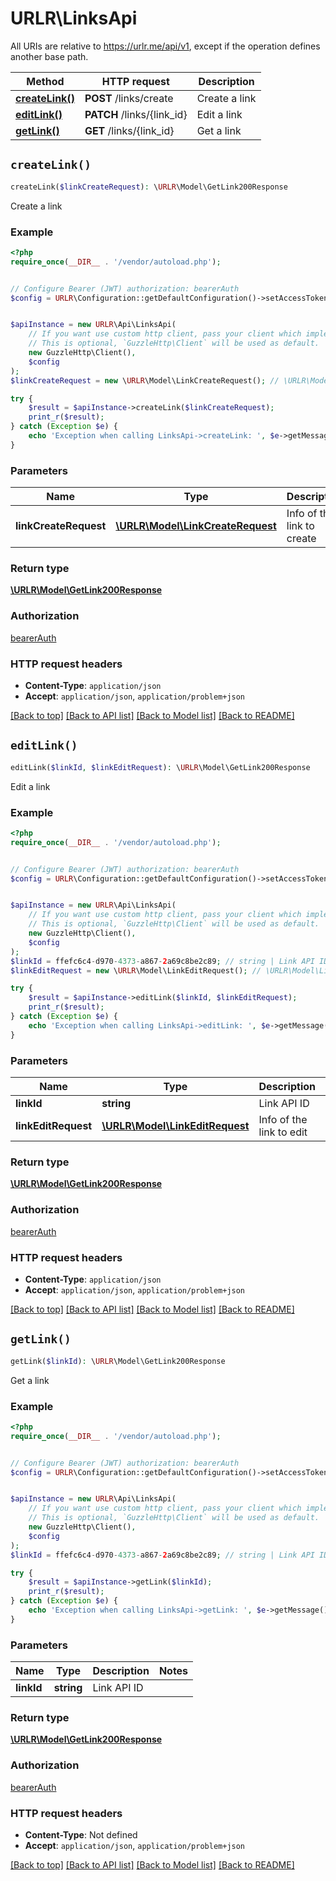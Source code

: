 # URLR\LinksApi

All URIs are relative to https://urlr.me/api/v1, except if the operation defines another base path.

| Method | HTTP request | Description |
| ------------- | ------------- | ------------- |
| [**createLink()**](LinksApi.md#createLink) | **POST** /links/create | Create a link |
| [**editLink()**](LinksApi.md#editLink) | **PATCH** /links/{link_id} | Edit a link |
| [**getLink()**](LinksApi.md#getLink) | **GET** /links/{link_id} | Get a link |


## `createLink()`

```php
createLink($linkCreateRequest): \URLR\Model\GetLink200Response
```

Create a link

### Example

```php
<?php
require_once(__DIR__ . '/vendor/autoload.php');


// Configure Bearer (JWT) authorization: bearerAuth
$config = URLR\Configuration::getDefaultConfiguration()->setAccessToken('YOUR_ACCESS_TOKEN');


$apiInstance = new URLR\Api\LinksApi(
    // If you want use custom http client, pass your client which implements `GuzzleHttp\ClientInterface`.
    // This is optional, `GuzzleHttp\Client` will be used as default.
    new GuzzleHttp\Client(),
    $config
);
$linkCreateRequest = new \URLR\Model\LinkCreateRequest(); // \URLR\Model\LinkCreateRequest | Info of the link to create

try {
    $result = $apiInstance->createLink($linkCreateRequest);
    print_r($result);
} catch (Exception $e) {
    echo 'Exception when calling LinksApi->createLink: ', $e->getMessage(), PHP_EOL;
}
```

### Parameters

| Name | Type | Description  | Notes |
| ------------- | ------------- | ------------- | ------------- |
| **linkCreateRequest** | [**\URLR\Model\LinkCreateRequest**](../Model/LinkCreateRequest.md)| Info of the link to create | [optional] |

### Return type

[**\URLR\Model\GetLink200Response**](../Model/GetLink200Response.md)

### Authorization

[bearerAuth](../../README.md#bearerAuth)

### HTTP request headers

- **Content-Type**: `application/json`
- **Accept**: `application/json`, `application/problem+json`

[[Back to top]](#) [[Back to API list]](../../README.md#endpoints)
[[Back to Model list]](../../README.md#models)
[[Back to README]](../../README.md)

## `editLink()`

```php
editLink($linkId, $linkEditRequest): \URLR\Model\GetLink200Response
```

Edit a link

### Example

```php
<?php
require_once(__DIR__ . '/vendor/autoload.php');


// Configure Bearer (JWT) authorization: bearerAuth
$config = URLR\Configuration::getDefaultConfiguration()->setAccessToken('YOUR_ACCESS_TOKEN');


$apiInstance = new URLR\Api\LinksApi(
    // If you want use custom http client, pass your client which implements `GuzzleHttp\ClientInterface`.
    // This is optional, `GuzzleHttp\Client` will be used as default.
    new GuzzleHttp\Client(),
    $config
);
$linkId = ffefc6c4-d970-4373-a867-2a69c8be2c89; // string | Link API ID
$linkEditRequest = new \URLR\Model\LinkEditRequest(); // \URLR\Model\LinkEditRequest | Info of the link to edit

try {
    $result = $apiInstance->editLink($linkId, $linkEditRequest);
    print_r($result);
} catch (Exception $e) {
    echo 'Exception when calling LinksApi->editLink: ', $e->getMessage(), PHP_EOL;
}
```

### Parameters

| Name | Type | Description  | Notes |
| ------------- | ------------- | ------------- | ------------- |
| **linkId** | **string**| Link API ID | |
| **linkEditRequest** | [**\URLR\Model\LinkEditRequest**](../Model/LinkEditRequest.md)| Info of the link to edit | [optional] |

### Return type

[**\URLR\Model\GetLink200Response**](../Model/GetLink200Response.md)

### Authorization

[bearerAuth](../../README.md#bearerAuth)

### HTTP request headers

- **Content-Type**: `application/json`
- **Accept**: `application/json`, `application/problem+json`

[[Back to top]](#) [[Back to API list]](../../README.md#endpoints)
[[Back to Model list]](../../README.md#models)
[[Back to README]](../../README.md)

## `getLink()`

```php
getLink($linkId): \URLR\Model\GetLink200Response
```

Get a link

### Example

```php
<?php
require_once(__DIR__ . '/vendor/autoload.php');


// Configure Bearer (JWT) authorization: bearerAuth
$config = URLR\Configuration::getDefaultConfiguration()->setAccessToken('YOUR_ACCESS_TOKEN');


$apiInstance = new URLR\Api\LinksApi(
    // If you want use custom http client, pass your client which implements `GuzzleHttp\ClientInterface`.
    // This is optional, `GuzzleHttp\Client` will be used as default.
    new GuzzleHttp\Client(),
    $config
);
$linkId = ffefc6c4-d970-4373-a867-2a69c8be2c89; // string | Link API ID

try {
    $result = $apiInstance->getLink($linkId);
    print_r($result);
} catch (Exception $e) {
    echo 'Exception when calling LinksApi->getLink: ', $e->getMessage(), PHP_EOL;
}
```

### Parameters

| Name | Type | Description  | Notes |
| ------------- | ------------- | ------------- | ------------- |
| **linkId** | **string**| Link API ID | |

### Return type

[**\URLR\Model\GetLink200Response**](../Model/GetLink200Response.md)

### Authorization

[bearerAuth](../../README.md#bearerAuth)

### HTTP request headers

- **Content-Type**: Not defined
- **Accept**: `application/json`, `application/problem+json`

[[Back to top]](#) [[Back to API list]](../../README.md#endpoints)
[[Back to Model list]](../../README.md#models)
[[Back to README]](../../README.md)
